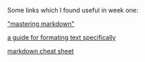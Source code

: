 Some links which I found useful in week one:

["mastering markdown"](https://guides.github.com/features/mastering-markdown/)

[a guide for formating text specifically](https://help.github.com/en/github/writing-on-github/about-writing-and-formatting-on-github#text-formatting-toolbar)

[markdown cheat sheet](https://github.com/adam-p/markdown-here/wiki/Markdown-Cheatsheet)
